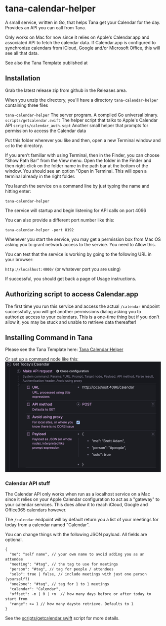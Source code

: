 # tana-calendar-helper
A small service, written in Go, that helps Tana get your Calendar for the day. Provides an API you can call from Tana. 

Only works on Mac for now since it relies on Apple's Calendar.app and associated API to fetch the calendar data. If Calendar.app is configured to synchronize calendars from iCloud, Google and/or Microsoft Office, this will see all that data.

See also the Tana Template published at 

## Installation
Grab the latest release zip from github in the Releases area.

When you unzip the directory, you'll have a directory `tana-calendar-helper` containing three files 

`tana-calendar-helper` The server program. A compiled Go universal binary.
`scripts/getcalendar.swift` The helper script that talks to Apple's Calendar API
`scripts/calendar_auth.scpt` Another small helper that prompts for permission to access the Calendar data

Put this folder wherever you like and then, open a new Terminal window and `cd` to the directory.

If you aren't familiar with using Terminal, then in the Finder, you can choose "Show Path Bar" from the View menu.
Open the folder in the Finder and then right-click on the folder name in the path bar at the bottom of the window.
You should see an option "Open in Terminal. This will open a terminal already in the right folder.

You launch the service on a command line by just typing the name and hitting enter:

`tana-calendar-helper`

The service will startup and begin listening for API calls on port 4096

You can also provide a different port number like this:

`tana-calendar-helper -port 8192`

Whenever you start the service, you may get a permission box from Mac OS asking you to grant network access to the service. You need to Allow this.

You can test that the service is working by going to the following URL in your browser:

`http://localhost:4000/`  (or whatever port you are using)

If successful, you should get back a page of Usage instructions.

## Authorizing script to access Calendar.app
The first time you run this service and access the actual `/calendar` endpoint successfully, you will get another permissions dialog asking you to authorize access to your calendars. This is a one-time thing but if you don't allow it, you may be stuck and unable to retrieve data thereafter!

## Installing Command in Tana
Please see the Tana Template here:
[Tana Calendar Helper](https://app.tana.inc/?bundle=cVYW2gX8nY.WUDhKchZDK "Tana Calendar Helper config")

Or set up a command node like this:
![Getting Usage into Tana](assets/tana-calendar-helper-command.png?raw=true "Tana Command Node")

### Calendar API stuff

The Calendar API only works when run as a localhost service on a Mac since it relies on your Apple Calendar configuration to act as a "gateway" to your calendar services. This does allow it to reach iCloud, Google and Office365 calendars however.

The `/calendar` endpoint will by default return you a list of your meetings for today from a calendar named "Calendar".

You can change things with the following JSON payload. All fields are optional.

```
{
  "me": "self name", // your own name to avoid adding you as an attendee
  "meeting": "#tag", // the tag to use for meetings
  "person": "#tag", // tag for people / attendees
  "solo": true | false, // include meetings with just one person (yourself?)
  "one2one": "#tag", // tag for 1 to 1 meetings
  "calendar": "Calendar",
  "offset": -n | 0 | +n  // how many days before or after today to start from
  "range": >= 1 // how many daysto retrieve. Defaults to 1
}
```

See the [scripts/getcalendar.swift](scripts/getcalendar.swift) script for more details.